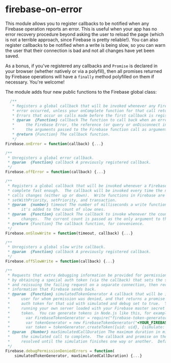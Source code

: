 firebase-on-error
=================

This module allows you to register callbacks to be notified when any Firebase operation reports an error.  This is useful when your app has no error recovery procedure beyond asking the user to reload the page (which is not a terrible approach, since Firebase is pretty reliable!).  You can also register callbacks to be notified when a write is being slow, so you can warn the user that their connection is bad and not all changes have yet been saved.

As a bonus, if you've registered any callbacks and `Promise` is declared in your browser (whether natively or via a polyfill), then all promises returned by Firebase operations will have a `finally` method polyfilled on them if necessary.  You're welcome!

The module adds four new public functions to the Firebase global class:

```javascript
  /**
   * Registers a global callback that will be invoked whenever any Firebase API indicates that an
   * error occurred, unless your onComplete function for that call returns (or is) IGNORE_ERROR.
   * Errors that occur on calls made before the first callback is registered will not be captured.
   * @param  {Function} callback The function to call back when an error occurs.  It will be passed
   *     the Firebase Error, the reference (or query or onDisconnect instance), the method name, and
   *     the arguments passed to the Firebase function call as arguments.
   * @return {Function} The callback function.
   */
Firebase.onError = function(callback) {...}

/**
 * Unregisters a global error callback.
 * @param  {Function} callback A previously registered callback.
 */
Firebase.offError = function(callback) {...}

/**
 * Registers a global callback that will be invoked whenever a Firebase API write function doesn't
 * complete fast enough.  The callback will be invoked every time the number of outstanding slow
 * calls changes (either up or down).  Write functions in Firebase are set, update, remove, push,
 * setWithPriority, setPriority, and transaction.
 * @param  {number} timeout The number of milliseconds a write function is allowed to run before
 *     it's added to the count of slow ones.
 * @param  {Function} callback The callback to invoke whenever the count of outstanding slow calls
 *     changes.  The current count is passed as the only argument to the callback.
 * @return {Function} The callback function, for convenience.
 */
Firebase.onSlowWrite = function(timeout, callback) {...}

/**
 * Unregisters a global slow write callback.
 * @param  {Function} callback A previously registered callback.
 */
Firebase.offSlowWrite = function(callback) {...}

/**
 * Requests that extra debugging information be provided for permission denied errors.  This works
 * by obtaining a special auth token (via the callback) that sets the simulated and debug flags,
 * and reissuing the failing request on a separate connection, then recording the debug
 * information that Firebase sends back.
 * @param  {Function} simulatedTokenGenerator A callback that will be invoked with the uid of the
 *     user for whom permission was denied, and that returns a promise that resolves to a Firebase
 *     auth token for that uid with simulated and debug set to true.  You'll likely need to be
 *     running your own server loaded with your Firebase master secret to securely generate such a
 *     token.  You can generate tokens in Node.js like this, for example:
 *       var FirebaseTokenGenerator = require("firebase-token-generator");
 *       var tokenGenerator = new FirebaseTokenGenerator("<YOUR_FIREBASE_SECRET>");
 *       var token = tokenGenerator.createToken({uid: uid}, {simulate: true, debug: true});
 * @param  {Number} maxSimulatedCallDuration The maximum duration in milliseconds to allow for
 *     the simulated call to complete.  The callback and promise on the original call won't be
 *     resolved until the simulation finishes one way or another.  Defaults to 5 seconds.
 */
Firebase.debugPermissionDeniedErrors = function(
    simulatedTokenGenerator, maxSimulatedCallDuration) {...}

```
